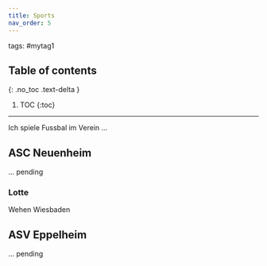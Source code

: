 ```yaml
---
title: Sports
nav_order: 5
---
```


tags: #mytag1


## Table of contents
{: .no_toc .text-delta }

1. TOC
{:toc}

---

Ich spiele Fussbal im Verein ...

## ASC Neuenheim

... pending

### Lotte

Wehen Wiesbaden

## ASV Eppelheim

... pending